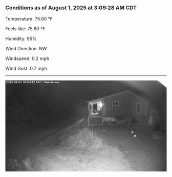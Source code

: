 ### Conditions as of August 1, 2025 at 3:09:28 AM CDT 

Temperature: 75.60 &deg;F

Feels like: 75.60 &deg;F

Humidity: 95%

Wind Direction: NW

Windspeed: 0.2 mph

Wind Gust: 0.7 mph

---

<img src="./images/latest.jpeg"/>


